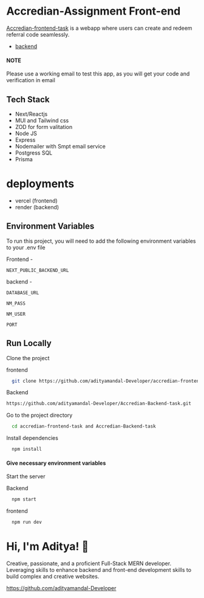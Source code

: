 
# Accredian-Assignment Front-end
[Accredian-frontend-task](https://accredian-frontend-task-omega-five.vercel.app/) is a webapp where users can create and redeem referral code seamlessly.

- [backend](https://github.com/adityamandal-Developer/Accredian-Backend-task) 

#### NOTE
Please use a working email to test this app, as you will get your code and verification in email
## Tech Stack

- Next/Reactjs
- MUI and Tailwind css
- ZOD for form valitation  
- Node JS
- Express
- Nodemailer with Smpt email service 
- Postgress SQL 
- Prisma

# deployments

- vercel (frontend)
- render (backend)



## Environment Variables

To run this project, you will need to add the following environment variables to your .env file

Frontend - 

`NEXT_PUBLIC_BACKEND_URL`

backend - 

`DATABASE_URL`

`NM_PASS`

`NM_USER`

`PORT`


## Run Locally

Clone the project

frontend
```bash
  git clone https://github.com/adityamandal-Developer/accredian-frontend-task.git
```
Backend
```bash
https://github.com/adityamandal-Developer/Accredian-Backend-task.git
```

Go to the project directory

```bash
  cd accredian-frontend-task and Accredian-Backend-task
```

Install dependencies

```bash
  npm install
```
#### Give necessary environment variables



Start the server

Backend
```bash
  npm start
```
frontend
```bash
  npm run dev
```
# Hi, I'm Aditya! 👋

Creative, passionate, and a proficient Full-Stack MERN developer. Leveraging skills to enhance backend and front-end development skills to build complex and creative websites.

https://github.com/adityamandal-Developer
